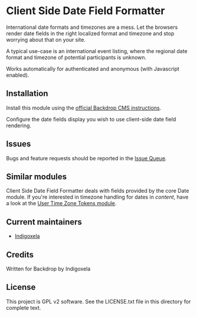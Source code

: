 # Client Side Date Field Formatter

International date formats and timezones are a mess. Let the browsers render
date fields in the right localized format and timezone and stop worrying
about that on your site.

A typical use-case is an international event listing, where the regional
date format and timezone of potential participants is unknown.

Works automatically for authenticated and anonymous (with Javascript
enabled).

## Installation

Install this module using the [official Backdrop CMS instructions](https://backdropcms.org/guide/modules).

Configure the date fields display you wish to use client-side date field
rendering.

## Issues

Bugs and feature requests should be reported in the [Issue Queue](https://github.com/backdrop-contrib/cs_date_formatter/issues).

## Similar modules

Client Side Date Field Formatter deals with fields provided by the core Date
module.
If you're interested in timezone handling for dates in _content_, have a look at
the [User Time Zone Tokens module](https://backdropcms.org/project/utz_tokens).

## Current maintainers

* [Indigoxela](https://github.com/indigoxela)

## Credits

Written for Backdrop by Indigoxela

## License

This project is GPL v2 software. See the LICENSE.txt file in this directory for complete text.
